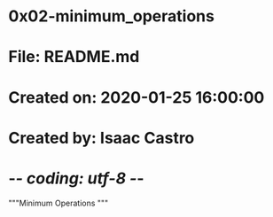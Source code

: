 # 0x02-minimum_operations
# File: README.md
# Created on: 2020-01-25 16:00:00
# Created by: Isaac Castro
# -*- coding: utf-8 -*-
"""Minimum Operations
"""

